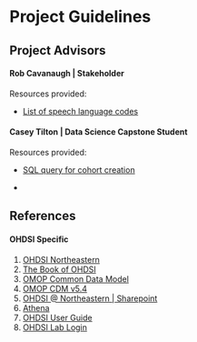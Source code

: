 # Project Guidelines

## Project Advisors

#### Rob Cavanaugh | Stakeholder

Resources provided:

- [List of speech language codes](https://northeastern-my.sharepoint.com/:w:/g/personal/r_cavanaugh_northeastern_edu/EffBdbdsX4hHokqQF2ryo9wBL7VERApjQ5klmlApGWdqzw?e=5w74PB)

#### Casey Tilton | Data Science Capstone Student

Resources provided:

- [SQL query for cohort creation](https://northeastern-my.sharepoint.com/personal/tilton_ca_northeastern_edu/_layouts/15/onedrive.aspx?id=%2Fpersonal%2Ftilton%5Fca%5Fnortheastern%5Fedu%2FDocuments%2FMicrosoft%20Teams%20Chat%20Files%2Fstroke%5Fcohort%5Fcreation%2Esql&parent=%2Fpersonal%2Ftilton%5Fca%5Fnortheastern%5Fedu%2FDocuments%2FMicrosoft%20Teams%20Chat%20Files&ga=1)

-

## References

#### OHDSI Specific

1. [OHDSI Northeastern](https://ohdsi.northeastern.edu/)
2. [The Book of OHDSI](https://ohdsi.github.io/TheBookOfOhdsi/)
3. [OMOP Common Data Model](https://ohdsi.github.io/CommonDataModel/index.html)
4. [OMOP CDM v5.4](https://ohdsi.github.io/CommonDataModel/cdm54.html)
5. [OHDSI @ Northeastern | Sharepoint](https://northeastern.sharepoint.com/sites/OHDSINortheastern/Shared%20Documents/Forms/AllItems.aspx?id=%2Fsites%2FOHDSINortheastern%2FShared%20Documents%2FOHDSI%20Lab%20%2D%20User%20Group&p=true&ga=1&OR=Teams%2DHL&CT=1728075445537&clickparams=eyJBcHBOYW1lIjoiVGVhbXMtRGVza3RvcCIsIkFwcFZlcnNpb24iOiI1MC8yNDA4MTcwMDQyMSIsIkhhc0ZlZGVyYXRlZFVzZXIiOmZhbHNlfQ%3D%3D)
6. [Athena](https://athena.ohdsi.org/search-terms/start)
7. [OHDSI User Guide](https://northeastern.sharepoint.com/sites/OHDSINortheastern/Shared%20Documents/Forms/AllItems.aspx?ga=1&OR=Teams%2DHL&CT=1728075445537&clickparams=eyJBcHBOYW1lIjoiVGVhbXMtRGVza3RvcCIsIkFwcFZlcnNpb24iOiI1MC8yNDA4MTcwMDQyMSIsIkhhc0ZlZGVyYXRlZFVzZXIiOmZhbHNlfQ%3D%3D&id=%2Fsites%2FOHDSINortheastern%2FShared%20Documents%2FOHDSI%20Lab%20%2D%20User%20Group%2FUser%20Guide%2FLatest&viewid=e9534233%2D4089%2D42ed%2D8956%2D298feac7e723)
8. [OHDSI Lab Login](https://ohdsi-lab.roux-ohdsi-prod.aws.northeastern.edu/#/login)
